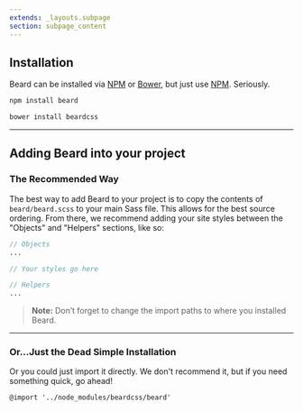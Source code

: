 ```yaml
---
extends: _layouts.subpage
section: subpage_content
---
```

<h2 class="tcg50 ft10 fw3 mb2 md-mb3">Installation</h2>

<p class="tcg50 ft5 fw3 mb4 lh2">Beard can be installed via <a href="https://www.npmjs.com" class="tc1 :tc2">NPM</a> or <a href="bower.io" class="tc1 :tc2">Bower</a>, but just use <a href="https://www.npmjs.com" class="tc1 :tc2">NPM</a>. Seriously.</p>

```sh
npm install beard
```

```sh
bower install beardcss
```

<hr class="mb4">

<h2 class="tcg50 ft10 fw3 mb2 md-mb3">Adding Beard into your project</h2>

<h3 class="tcg50 ft8 fw3 mb2 md-mb3">The Recommended Way</h3>
<p class="tcg50 ft5 fw3 mb4 lh2">The best way to add Beard to your project is to copy the contents of <code>beard/beard.scss</code> to your main Sass file. This allows for the best source ordering. From there, we recommend adding your site styles between the "Objects" and "Helpers" sections, like so:</p>

```scss
// Objects
...

// Your styles go here

// Helpers
...
```

<blockquote class="bg1 br3 pv2 ph2">
    <p class="tcw ft5 fw3 lh2"><strong>Note:</strong> Don&rsquo;t forget to change the import paths to where you installed Beard.</p>
</blockquote>

<hr class="mb4">

<h3 class="tcg50 ft8 fw3 mb2 md-mb3">Or&hellip;Just the Dead Simple Installation</h3>
<p class="tcg50 ft5 fw3 mb2 lh2">Or you could just import it directly. We don't recommend it, but if you need something quick, go ahead!</p>
<p class="tcg50 ft5 fw3 mb2 lh2"><code class="">@import '../node_modules/beardcss/beard'</code></p>
